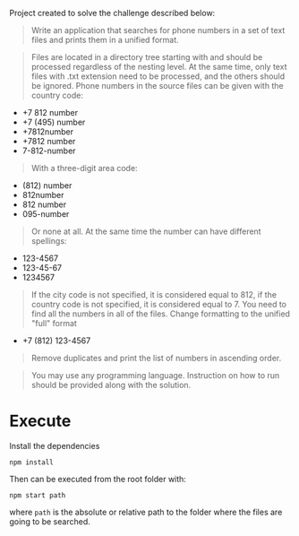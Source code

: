 Project created to solve the challenge described below:

>Write an application that searches for phone numbers in a set of text files and prints them in a unified format.

>Files are located in a directory tree starting with <somewhere> and should be processed regardless of the nesting level. At the same time, only text files with .txt extension need to be processed, and the others should be ignored. Phone numbers in the source files can be given with the country code:
- +7 812 number
- +7 (495) number
- +7812number
- +7812 number
- 7-812-number

>With a three-digit area code:
- (812) number
- 812number
- 812 number
- 095-number

>Or none at all. At the same time the number can have different spellings:
- 123-4567
- 123-45-67
- 1234567

>If the city code is not specified, it is considered equal to 812, if the country code is not specified, it is considered equal to 7. You need to find all the numbers in all of the files. Change formatting to the unified "full" format
- +7 (812) 123-4567

>Remove duplicates and print the list of numbers in ascending order.

>You may use any programming language. Instruction on how to run should be provided along with the solution.

# Execute
Install the dependencies
```
npm install
```
Then can be executed from the root folder with:
```
npm start path
```
where `path` is the absolute or relative path to the folder where the files are going to be searched.
